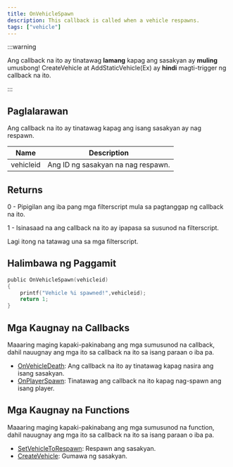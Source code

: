 ```yaml
---
title: OnVehicleSpawn
description: This callback is called when a vehicle respawns.
tags: ["vehicle"]
---
```


:::warning

Ang callback na ito ay tinatawag **lamang** kapag ang sasakyan ay **muling** umusbong! CreateVehicle at AddStaticVehicle(Ex) ay **hindi** magti-trigger ng callback na ito.

:::

## Paglalarawan

Ang callback na ito ay tinatawag kapag ang isang sasakyan ay nag respawn.

| Name      | Description                         |
| --------- | ----------------------------------- |
| vehicleid | Ang ID ng sasakyan na nag respawn. |

## Returns

0 - Pipigilan ang iba pang mga filterscript mula sa pagtanggap ng callback na ito.

1 - Isinasaad na ang callback na ito ay ipapasa sa susunod na filterscript.

Lagi itong na tatawag una sa mga filterscript.

## Halimbawa ng Paggamit

```c
public OnVehicleSpawn(vehicleid)
{
    printf("Vehicle %i spawned!",vehicleid);
    return 1;
}
```

## Mga Kaugnay na Callbacks

Maaaring maging kapaki-pakinabang ang mga sumusunod na callback, dahil nauugnay ang mga ito sa callback na ito sa isang paraan o iba pa.


- [OnVehicleDeath](./OnVehicleDeath): Ang callback na ito ay tinatawag kapag nasira ang isang sasakyan.
- [OnPlayerSpawn](./OnPlayerSpawn): Tinatawag ang callback na ito kapag nag-spawn ang isang player.

## Mga Kaugnay na Functions

Maaaring maging kapaki-pakinabang ang mga sumusunod na function, dahil nauugnay ang mga ito sa callback na ito sa isang paraan o iba pa.

- [SetVehicleToRespawn](../functions/SetVehicleToRespawn): Respawn ang sasakyan.
- [CreateVehicle](../functions/CreateVehicle): Gumawa ng sasakyan.